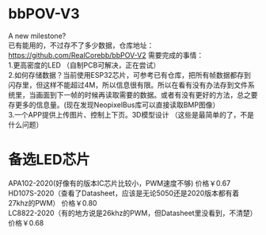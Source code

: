 # bbPOV-V3
A new milestone?  
已有能用的，不过存不了多少数据，仓库地址：https://github.com/RealCorebb/bbPOV-V2
需要完成的事情：  
1.更高密度的LED （自制PCB可解决，正在尝试）  
2.如何存储数据？当前使用ESP32芯片，可参考已有仓库，把所有帧数据都存到闪存里，但这样不能超过4M，所以信息很有限。所以在看有没有办法存到文件系统里，当画面到下一帧的时候再读取需要的数据。或者有没有更好的方法，总之要存更多的信息量。(现在发现NeopixelBus库可以直接读取BMP图像）  
3.一个APP提供上传图片、控制上下页。3D模型设计 （这些是最简单的了，不是什么问题）  

# 备选LED芯片
APA102-2020(好像有的版本IC芯片比较小，PWM速度不够)                          价格￥0.67  
HD107S-2020（查看了Datasheet，应该是无论5050还是2020版本都有着27khz的PWM）   价格￥0.80  
LC8822-2020（有的地方说是26khz的PWM，但Datasheet里没看到，不清楚）           价格￥0.68   
